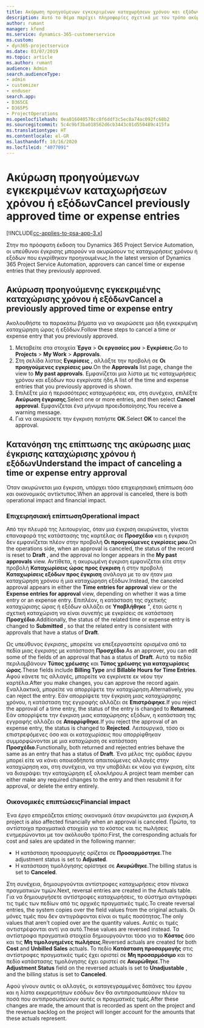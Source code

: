 ```yaml
---
title: Ακύρωση προηγούμενων εγκεκριμένων καταχωρήσεων χρόνου και εξόδων
description: Αυτό το θέμα παρέχει πληροφορίες σχετικά με τον τρόπο ακύρωσης μιας εγκεκριμένης μιας συναλλαγής χρόνου και δαπάνης έργου.
author: rumant
manager: kfend
ms.service: dynamics-365-customerservice
ms.custom:
- dyn365-projectservice
ms.date: 03/07/2019
ms.topic: article
ms.author: rumant
audience: Admin
search.audienceType:
- admin
- customizer
- enduser
search.app:
- D365CE
- D365PS
- ProjectOperations
ms.openlocfilehash: 0ea816040570cc8f6ddf3c5ec8a74ac092fc68b2
ms.sourcegitcommit: 5c4c9bf3ba018562d6cb3443c01d550489c415fa
ms.translationtype: HT
ms.contentlocale: el-GR
ms.lasthandoff: 10/16/2020
ms.locfileid: "4077091"
---
```

# <a name="cancel-previously-approved-time-or-expense-entries"></a><span data-ttu-id="bf3b3-103">Ακύρωση προηγούμενων εγκεκριμένων καταχωρήσεων χρόνου ή εξόδων</span><span class="sxs-lookup"><span data-stu-id="bf3b3-103">Cancel previously approved time or expense entries</span></span>

[!INCLUDE[cc-applies-to-psa-app-3.x](../includes/cc-applies-to-psa-app-3x.md)]

<span data-ttu-id="bf3b3-104">Στην πιο πρόσφατη έκδοση του Dynamics 365 Project Service Automation, οι υπεύθυνοι έγκρισης μπορούν να ακυρώσουν τις καταχωρήσεις χρόνου ή εξόδων που εγκρίθηκαν προηγουμένως.</span><span class="sxs-lookup"><span data-stu-id="bf3b3-104">In the latest version of Dynamics 365 Project Service Automation, approvers can cancel time or expense entries that they previously approved.</span></span>

## <a name="cancel-a-previously-approved-time-or-expense-entry"></a><span data-ttu-id="bf3b3-105">Ακύρωση προηγούμενης εγκεκριμένης καταχώρισης χρόνου ή εξόδων</span><span class="sxs-lookup"><span data-stu-id="bf3b3-105">Cancel a previously approved time or expense entry</span></span>

<span data-ttu-id="bf3b3-106">Ακολουθήστε τα παρακάτω βήματα για να ακυρώσετε μια ήδη εγκεκριμένη καταχώρηση ώρας ή εξόδων.</span><span class="sxs-lookup"><span data-stu-id="bf3b3-106">Follow these steps to cancel a time or expense entry that you previously approved.</span></span>

1. <span data-ttu-id="bf3b3-107">Μεταβείτε στα στοιχεία **Έργα** \> **Οι εργασίες μου** \> **Εγκρίσεις**.</span><span class="sxs-lookup"><span data-stu-id="bf3b3-107">Go to **Projects** \> **My Work** \> **Approvals**.</span></span>
2. <span data-ttu-id="bf3b3-108">Στη σελίδα λίστας **Εγκρίσεις** , αλλάξτε την προβολή σε **Οι προηγούμενες εγκρίσεις μου**.</span><span class="sxs-lookup"><span data-stu-id="bf3b3-108">On the **Approvals** list page, change the view to **My past approvals**.</span></span> <span data-ttu-id="bf3b3-109">Εμφανίζεται μια λίστα με τις καταχωρήσεις χρόνου και εξόδων που εγκρίνατε ήδη.</span><span class="sxs-lookup"><span data-stu-id="bf3b3-109">A list of the time and expense entries that you previously approved is shown.</span></span>
3. <span data-ttu-id="bf3b3-110">Επιλέξτε μία ή περισσότερες καταχωρήσεις και, στη συνέχεια, επιλέξτε **Ακύρωση έγκρισης**.</span><span class="sxs-lookup"><span data-stu-id="bf3b3-110">Select one or more entries, and then select **Cancel approval**.</span></span> <span data-ttu-id="bf3b3-111">Εμφανίζεται ένα μήνυμα προειδοποίησης.</span><span class="sxs-lookup"><span data-stu-id="bf3b3-111">You receive a warning message.</span></span>
4. <span data-ttu-id="bf3b3-112">Για να ακυρώσετε την έγκριση πατήστε **ΟΚ**.</span><span class="sxs-lookup"><span data-stu-id="bf3b3-112">Select **OK** to cancel the approval.</span></span>

## <a name="understand-the-impact-of-canceling-a-time-or-expense-entry-approval"></a><span data-ttu-id="bf3b3-113">Κατανόηση της επίπτωσης της ακύρωσης μιας έγκρισης καταχώρισης χρόνου ή εξόδων</span><span class="sxs-lookup"><span data-stu-id="bf3b3-113">Understand the impact of canceling a time or expense entry approval</span></span>

<span data-ttu-id="bf3b3-114">Όταν ακυρώνεται μια έγκριση, υπάρχει τόσο επιχειρησιακή επίπτωση όσο και οικονομικός αντίκτυπος.</span><span class="sxs-lookup"><span data-stu-id="bf3b3-114">When an approval is canceled, there is both operational impact and financial impact.</span></span>

### <a name="operational-impact"></a><span data-ttu-id="bf3b3-115">Επιχειρησιακή επίπτωση</span><span class="sxs-lookup"><span data-stu-id="bf3b3-115">Operational impact</span></span>

<span data-ttu-id="bf3b3-116">Από την πλευρά της λειτουργίας, όταν μια έγκριση ακυρώνεται, γίνεται επαναφορά της κατάστασης της καρτέλας σε **Προσχέδιο** και η έγκριση δεν εμφανίζεται πλέον στην προβολή **Οι προηγούμενες εγκρίσεις μου**.</span><span class="sxs-lookup"><span data-stu-id="bf3b3-116">On the operations side, when an approval is canceled, the status of the record is reset to **Draft** , and the approval no longer appears in the **My past approvals** view.</span></span> <span data-ttu-id="bf3b3-117">Αντίθετα, η ακυρωμένη έγκριση εμφανίζεται είτε στην προβολή **Καταχωρίσεις ώρας προς έγκριση** ή στην προβολή **Καταχωρίσεις εξόδων προς έγκριση** ανάλογα με το αν ήταν μια καταχώρηση χρόνου ή μια καταχώρηση εξόδων.</span><span class="sxs-lookup"><span data-stu-id="bf3b3-117">Instead, the canceled approval appears in either the **Time entries for approval** view or the **Expense entries for approval** view, depending on whether it was a time entry or an expense entry.</span></span> <span data-ttu-id="bf3b3-118">Επιπλέον, η κατάσταση της σχετικής καταχώρισης ώρας ή εξόδων αλλάζει σε **Υποβλήθηκε** ", έτσι ώστε η σχετική καταχώριση να είναι συνεπής με εγκρίσεις σε κατάσταση **Προσχέδιο**.</span><span class="sxs-lookup"><span data-stu-id="bf3b3-118">Additionally, the status of the related time or expense entry is changed to **Submitted** , so that the related entry is consistent with approvals that have a status of **Draft**.</span></span>

<span data-ttu-id="bf3b3-119">Ως υπεύθυνος έγκρισης, μπορείτε να επεξεργαστείτε ορισμένα από τα πεδία μιας έγκρισης με κατάσταση **Προσχέδιο**.</span><span class="sxs-lookup"><span data-stu-id="bf3b3-119">As an approver, you can edit some of the fields of an approval that has a status of **Draft**.</span></span> <span data-ttu-id="bf3b3-120">Αυτά τα πεδία περιλαμβάνουν **Τύπος χρέωσης** και **Τύπος χρέωσης για καταχωρίσεις ώρας**.</span><span class="sxs-lookup"><span data-stu-id="bf3b3-120">These fields include **Billing Type** and **Billable Hours for Time Entries**.</span></span> <span data-ttu-id="bf3b3-121">Αφού κάνετε τις αλλαγές, μπορείτε να εγκρίνετε εκ νέου την καρτέλα.</span><span class="sxs-lookup"><span data-stu-id="bf3b3-121">After you make changes, you can approve the record again.</span></span> <span data-ttu-id="bf3b3-122">Εναλλακτικά, μπορείτε να απορρίψετε την καταχώρηση.</span><span class="sxs-lookup"><span data-stu-id="bf3b3-122">Alternatively, you can reject the entry.</span></span> <span data-ttu-id="bf3b3-123">Εάν απορρίψετε την έγκριση μιας καταχώρησης χρόνου, η κατάσταση της εγγραφής αλλάζει σε **Επιστράφηκε**.</span><span class="sxs-lookup"><span data-stu-id="bf3b3-123">If you reject the approval of a time entry, the status of the entry is changed to **Returned**.</span></span> <span data-ttu-id="bf3b3-124">Εάν απορρίψετε την έγκριση μιας καταχώρησης εξόδων, η κατάσταση της εγγραφής αλλάζει σε **Απορρίφθηκε**.</span><span class="sxs-lookup"><span data-stu-id="bf3b3-124">If you reject the approval of an expense entry, the status is changed to **Rejected**.</span></span> <span data-ttu-id="bf3b3-125">Λειτουργικά, τόσο οι επιστρεφόμενες όσο και οι καταχωρίσεις που απορρίφθηκαν συμμορφώνονται με μια καταχώριση σε κατάσταση **Προσχέδιο**.</span><span class="sxs-lookup"><span data-stu-id="bf3b3-125">Functionally, both returned and rejected entries behave the same as an entry that has a status of **Draft**.</span></span> <span data-ttu-id="bf3b3-126">Ένα μέλος της ομάδας έργου μπορεί είτε να κάνει οποιεσδήποτε απαιτούμενες αλλαγές στην καταχώρηση και, στη συνέχεια, να την υποβάλει εκ νέου για έγκριση, είτε να διαγράψει την καταχώρηση εξ ολοκλήρου.</span><span class="sxs-lookup"><span data-stu-id="bf3b3-126">A project team member can either make any required changes to the entry and then resubmit it for approval, or delete the entry entirely.</span></span>

### <a name="financial-impact"></a><span data-ttu-id="bf3b3-127">Οικονομικές επιπτώσεις</span><span class="sxs-lookup"><span data-stu-id="bf3b3-127">Financial impact</span></span>

<span data-ttu-id="bf3b3-128">Ένα έργο επηρεάζεται επίσης οικονομικά όταν ακυρώνεται μια έγκριση.</span><span class="sxs-lookup"><span data-stu-id="bf3b3-128">A project is also affected financially when an approval is canceled.</span></span> <span data-ttu-id="bf3b3-129">Πρώτα, τα αντίστοιχα πραγματικά στοιχεία για το κόστος και τις πωλήσεις ενημερώνονται με τον ακόλουθο τρόπο:</span><span class="sxs-lookup"><span data-stu-id="bf3b3-129">First, the corresponding actuals for cost and sales are updated in the following manner:</span></span>

- <span data-ttu-id="bf3b3-130">Η κατάσταση προσαρμογής ορίζεται σε **Προσαρμόστηκε**.</span><span class="sxs-lookup"><span data-stu-id="bf3b3-130">The adjustment status is set to **Adjusted**.</span></span>
- <span data-ttu-id="bf3b3-131">Η κατάσταση τιμολόγησης ορίστηκε σε **Ακυρώθηκε**.</span><span class="sxs-lookup"><span data-stu-id="bf3b3-131">The billing status is set to **Canceled**.</span></span>

<span data-ttu-id="bf3b3-132">Στη συνέχεια, δημιουργούνται αντίστροφες καταχωρήσεις στον πίνακα πραγματικών τιμών.</span><span class="sxs-lookup"><span data-stu-id="bf3b3-132">Next, reversal entries are created in the Actuals table.</span></span> <span data-ttu-id="bf3b3-133">Για να δημιουργήσετε αντίστροφες καταχωρήσεις, το σύστημα αντιγράφει τις τιμές των πεδίων από τις αρχικές πραγματικές τιμές.</span><span class="sxs-lookup"><span data-stu-id="bf3b3-133">To create reversal entries, the system copies over the field values from the original actuals.</span></span> <span data-ttu-id="bf3b3-134">Οι μόνες τιμές που δεν αντιγράφονται είναι οι τιμές ποσότητας.</span><span class="sxs-lookup"><span data-stu-id="bf3b3-134">The only values that aren't copied over are the quantity values.</span></span> <span data-ttu-id="bf3b3-135">Αυτές οι τιμές αντιστρέφονται αντί για αυτό.</span><span class="sxs-lookup"><span data-stu-id="bf3b3-135">These values are reversed instead.</span></span> <span data-ttu-id="bf3b3-136">Τα αντίστροφα πραγματικά στοιχεία δημιουργούνται τόσο για το **Κόστος** όσο και τις **Μη τιμολογημένες πωλήσεις**.</span><span class="sxs-lookup"><span data-stu-id="bf3b3-136">Reversed actuals are created for both **Cost** and **Unbilled Sales** actuals.</span></span> <span data-ttu-id="bf3b3-137">Το πεδίο **Κατάσταση προσαρμογής** στις αντίστροφες πραγματικές τιμές έχει οριστεί σε **Μη προσαρμόσιμο** και το πεδίο κατάστασης τιμολόγησης έχει οριστεί σε **Ακυρώθηκε**.</span><span class="sxs-lookup"><span data-stu-id="bf3b3-137">The **Adjustment Status** field on the reversed actuals is set to **Unadjustable** , and the billing status is set to **Canceled**.</span></span>

<span data-ttu-id="bf3b3-138">Αφού γίνουν αυτές οι αλλαγές, οι καταγεγραμμένες δαπάνες του έργου και η λίστα εκκρεμοτήτων εσόδων δεν θα αντιπροσωπεύουν πλέον τα ποσά που αντιπροσωπεύουν αυτές οι πραγματικές τιμές.</span><span class="sxs-lookup"><span data-stu-id="bf3b3-138">After these changes are made, the amount that is recorded as spent on the project and the revenue backlog on the project will longer account for the amounts that these actuals represent.</span></span>
